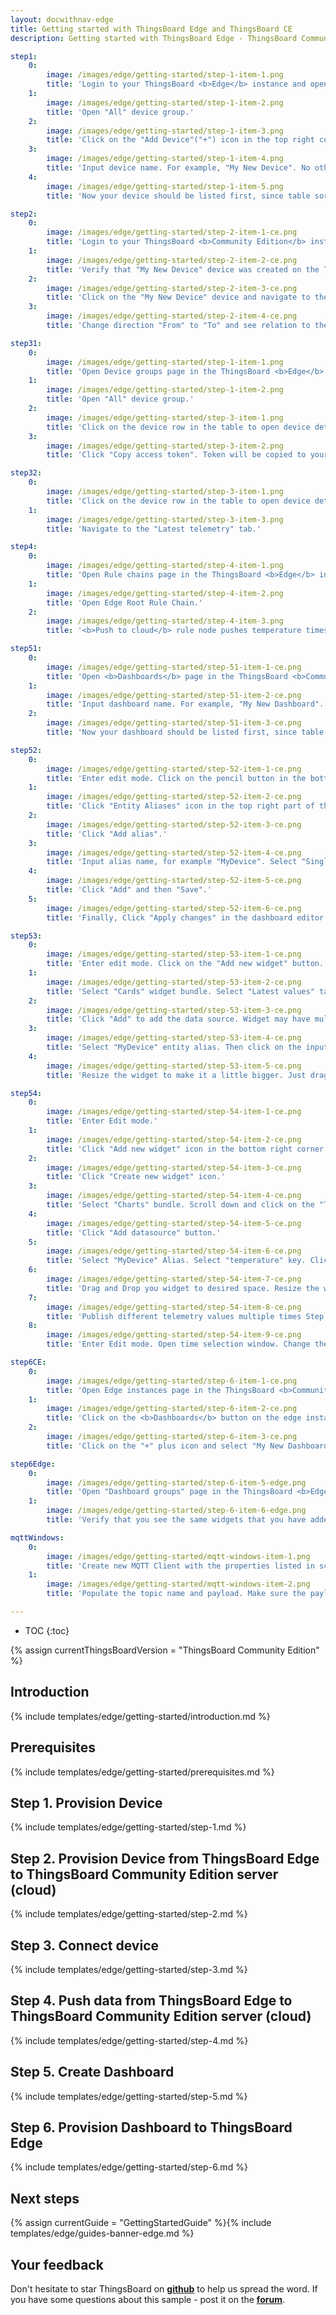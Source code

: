 ```yaml
---
layout: docwithnav-edge
title: Getting started with ThingsBoard Edge and ThingsBoard CE
description: Getting started with ThingsBoard Edge - ThingsBoard Community Edition 

step1:
    0:
        image: /images/edge/getting-started/step-1-item-1.png 
        title: 'Login to your ThingsBoard <b>Edge</b> instance and open Device groups page.'
    1:
        image: /images/edge/getting-started/step-1-item-2.png  
        title: 'Open "All" device group.'
    2:
        image: /images/edge/getting-started/step-1-item-3.png 
        title: 'Click on the "Add Device"("+") icon in the top right corner of the table.'
    3:
        image: /images/edge/getting-started/step-1-item-4.png 
        title: 'Input device name. For example, "My New Device". No other changes required at this time. Click "Add" to add the device.'
    4:
        image: /images/edge/getting-started/step-1-item-5.png 
        title: 'Now your device should be listed first, since table sort devices using created time by default. '

step2:
    0:
        image: /images/edge/getting-started/step-2-item-1-ce.png
        title: 'Login to your ThingsBoard <b>Community Edition</b> instance and open Devices page.'
    1:
        image: /images/edge/getting-started/step-2-item-2-ce.png  
        title: 'Verify that "My New Device" device was created on the ThingsBoard Community Edition cloud.'
    2:
        image: /images/edge/getting-started/step-2-item-3-ce.png
        title: 'Click on the "My New Device" device and navigate to the "Relations" tab.'
    3:
        image: /images/edge/getting-started/step-2-item-4-ce.png
        title: 'Change direction "From" to "To" and see relation to the edge that has provisioned this device.'

step31:
    0:
        image: /images/edge/getting-started/step-1-item-1.png
        title: 'Open Device groups page in the ThingsBoard <b>Edge</b> instance.'
    1:
        image: /images/edge/getting-started/step-1-item-2.png  
        title: 'Open "All" device group.'
    2:
        image: /images/edge/getting-started/step-3-item-1.png  
        title: 'Click on the device row in the table to open device details.'
    3:
        image: /images/edge/getting-started/step-3-item-2.png  
        title: 'Click "Copy access token". Token will be copied to your clipboard. Save it to a safe place.'

step32:
    0:
        image: /images/edge/getting-started/step-3-item-1.png
        title: 'Click on the device row in the table to open device details.'
    1:
        image: /images/edge/getting-started/step-3-item-3.png
        title: 'Navigate to the "Latest telemetry" tab.'

step4:
    0:
        image: /images/edge/getting-started/step-4-item-1.png
        title: 'Open Rule chains page in the ThingsBoard <b>Edge</b> instance.'
    1:
        image: /images/edge/getting-started/step-4-item-2.png
        title: 'Open Edge Root Rule Chain.'
    2:
        image: /images/edge/getting-started/step-4-item-3.png
        title: '<b>Push to cloud</b> rule node pushes temperature timeseries data to the cloud once it is stored in local database.'

step51:
    0:
        image: /images/edge/getting-started/step-51-item-1-ce.png
        title: 'Open <b>Dashboards</b> page in the ThingsBoard <b>Community Edition</b> server. Click on the "+" icon in the top right corner. Select "Create new dashboard".'
    1:
        image: /images/edge/getting-started/step-51-item-2-ce.png
        title: 'Input dashboard name. For example, "My New Dashboard". Click "Add" to add the dashboard.'
    2:
        image: /images/edge/getting-started/step-51-item-3-ce.png
        title: 'Now your dashboard should be listed first, since table sort dashboards using created time by default. Click on the "Open dashboard" icon.'

step52:
    0:
        image: /images/edge/getting-started/step-52-item-1-ce.png
        title: 'Enter edit mode. Click on the pencil button in the bottom right corner.'
    1:
        image: /images/edge/getting-started/step-52-item-2-ce.png
        title: 'Click "Entity Aliases" icon in the top right part of the screen. You will see empty list of Entity aliases.'
    2:
        image: /images/edge/getting-started/step-52-item-3-ce.png
        title: 'Click "Add alias".'
    3:
        image: /images/edge/getting-started/step-52-item-4-ce.png
        title: 'Input alias name, for example "MyDevice". Select "Single entity" Filter type. Select "Device" as Type and type "My New" to enable autocomplete. Choose your device from the auto-complete and click on the device.'        
    4:
        image: /images/edge/getting-started/step-52-item-5-ce.png
        title: 'Click "Add" and then "Save".'        
    5:
        image: /images/edge/getting-started/step-52-item-6-ce.png
        title: 'Finally, Click "Apply changes" in the dashboard editor to save the changes. Then you should enter edit mode again.'

step53:
    0:
        image: /images/edge/getting-started/step-53-item-1-ce.png
        title: 'Enter edit mode. Click on the "Add new widget" button. '
    1:
        image: /images/edge/getting-started/step-53-item-2-ce.png
        title: 'Select "Cards" widget bundle. Select "Latest values" tab. Click on the header of the Entities widget. The "Add Widget" window will appear.'
    2:
        image: /images/edge/getting-started/step-53-item-3-ce.png
        title: 'Click "Add" to add the data source. Widget may have multiple data sources, but we will use only one in this case.'
    3:
        image: /images/edge/getting-started/step-53-item-4-ce.png
        title: 'Select "MyDevice" entity alias. Then click on the input field to the right. The auto-complete with available data points will appear. Select "temperature" data point and click "Add".'        
    4:
        image: /images/edge/getting-started/step-53-item-5-ce.png
        title: 'Resize the widget to make it a little bigger. Just drag the bottom right corner of the widget. You can also play with the advanced settings if you edit the widget.'

step54:
    0:
        image: /images/edge/getting-started/step-54-item-1-ce.png
        title: 'Enter Edit mode.'
    1:
        image: /images/edge/getting-started/step-54-item-2-ce.png
        title: 'Click "Add new widget" icon in the bottom right corner of the screen.'
    2:
        image: /images/edge/getting-started/step-54-item-3-ce.png
        title: 'Click "Create new widget" icon.'
    3:
        image: /images/edge/getting-started/step-54-item-4-ce.png
        title: 'Select "Charts" bundle. Scroll down and click on the "Timeseries - Flot" chart widget.'        
    4:
        image: /images/edge/getting-started/step-54-item-5-ce.png
        title: 'Click "Add datasource" button.'
    5:
        image: /images/edge/getting-started/step-54-item-6-ce.png
        title: 'Select "MyDevice" Alias. Select "temperature" key. Click "Add".'
    6:
        image: /images/edge/getting-started/step-54-item-7-ce.png
        title: 'Drag and Drop you widget to desired space. Resize the widget. Apply changes.'
    7:
        image: /images/edge/getting-started/step-54-item-8-ce.png
        title: 'Publish different telemetry values multiple times Step 2. Note that the widget displays only one minute of data by default.'
    8:
        image: /images/edge/getting-started/step-54-item-9-ce.png
        title: 'Enter Edit mode. Open time selection window. Change the interval and aggregation function. Update the time window and apply changes.'

step6CE:
    0:
        image: /images/edge/getting-started/step-6-item-1-ce.png
        title: 'Open Edge instances page in the ThingsBoard <b>Community Edition</b> server.'
    1:
        image: /images/edge/getting-started/step-6-item-2-ce.png
        title: 'Click on the <b>Dashboards</b> button on the edge instance to open dashboards that are already assigned to this edge.'
    2:
        image: /images/edge/getting-started/step-6-item-3-ce.png
        title: 'Click on the "+" plus icon and select "My New Dashboard" in the list. Now this dashboard is going to be provisioned to the edge.'

step6Edge:
    0:
        image: /images/edge/getting-started/step-6-item-5-edge.png
        title: 'Open "Dashboard groups" page in the ThingsBoard <b>Edge</b> UI. Click on the "All" dashboard group to see "My New Dashboard" in the list. Open "My New Dashboard".'    
    1:
        image: /images/edge/getting-started/step-6-item-6-edge.png
        title: 'Verify that you see the same widgets that you have added on the cloud and temperature readings from the device.'

mqttWindows:
    0:
        image: /images/edge/getting-started/mqtt-windows-item-1.png
        title: 'Create new MQTT Client with the properties listed in screenshots below.'
    1:
        image: /images/edge/getting-started/mqtt-windows-item-2.png
        title: 'Populate the topic name and payload. Make sure the payload is a valid JSON document. Click "Publish" button.'

---
```


* TOC
{:toc}

{% assign currentThingsBoardVersion = "ThingsBoard Community Edition" %}

## Introduction

{% include templates/edge/getting-started/introduction.md %}

## Prerequisites

{% include templates/edge/getting-started/prerequisites.md %}

## Step 1. Provision Device

{% include templates/edge/getting-started/step-1.md %}

## Step 2. Provision Device from ThingsBoard Edge to ThingsBoard Community Edition server (cloud)

{% include templates/edge/getting-started/step-2.md %}

## Step 3. Connect device

{% include templates/edge/getting-started/step-3.md %}

## Step 4. Push data from ThingsBoard Edge to ThingsBoard Community Edition server (cloud)

{% include templates/edge/getting-started/step-4.md %}

## Step 5. Create Dashboard

{% include templates/edge/getting-started/step-5.md %}

## Step 6. Provision Dashboard to ThingsBoard Edge

{% include templates/edge/getting-started/step-6.md %}

## Next steps

{% assign currentGuide = "GettingStartedGuide" %}{% include templates/edge/guides-banner-edge.md %}

## Your feedback

Don't hesitate to star ThingsBoard on **[github](https://github.com/thingsboard/thingsboard)** to help us spread the word.
If you have some questions about this sample - post it on the **[forum](https://groups.google.com/forum/#!forum/thingsboard)**.

